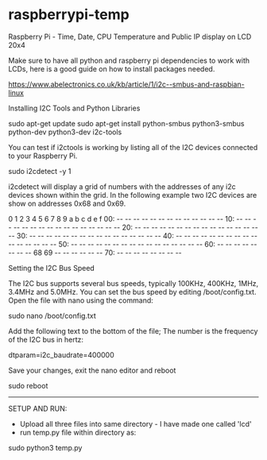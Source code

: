 # raspberrypi-temp
Raspberry Pi - Time, Date, CPU Temperature and Public IP display on LCD 20x4


Make sure to have all python and raspberry pi dependencies to work with LCDs, here is a good guide on how to install packages needed.

https://www.abelectronics.co.uk/kb/article/1/i2c--smbus-and-raspbian-linux

Installing I2C Tools and Python Libraries

sudo apt-get update
sudo apt-get install python-smbus python3-smbus python-dev python3-dev i2c-tools

You can test if i2ctools is working by listing all of the I2C devices connected to your Raspberry Pi.

sudo i2cdetect -y 1


i2cdetect will display a grid of numbers with the addresses of any i2c devices shown within the grid.  In the following example two I2C devices are show on addresses 0x68 and 0x69.

 0  1  2  3  4  5  6  7  8  9  a  b  c  d  e  f
00:          -- -- -- -- -- -- -- -- -- -- -- -- --
10: -- -- -- -- -- -- -- -- -- -- -- -- -- -- -- --
20: -- -- -- -- -- -- -- -- -- -- -- -- -- -- -- --
30: -- -- -- -- -- -- -- -- -- -- -- -- -- -- -- --
40: -- -- -- -- -- -- -- -- -- -- -- -- -- -- -- --
50: -- -- -- -- -- -- -- -- -- -- -- -- -- -- -- --
60: -- -- -- -- -- -- -- -- 68 69 -- -- -- -- -- --
70: -- -- -- -- -- -- -- --

Setting the I2C Bus Speed

The I2C bus supports several bus speeds, typically 100KHz, 400KHz, 1MHz, 3.4MHz and 5.0MHz.  You can set the bus speed by editing /boot/config.txt.  Open the file with nano using the command:

sudo nano /boot/config.txt

Add the following text to the bottom of the file; The number is the frequency of the I2C bus in hertz:

dtparam=i2c_baudrate=400000

Save your changes, exit the nano editor and reboot

sudo reboot

---------------------------------

SETUP AND RUN:

- Upload all three files into same directory - I have made one called 'lcd'
- run temp.py file within directory as: 

sudo python3 temp.py
